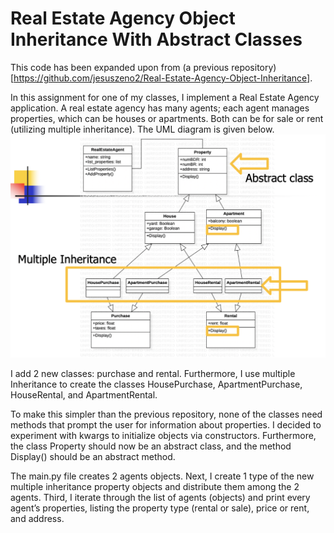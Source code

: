 # Real Estate Agency Object Inheritance With Abstract Classes
This code has been expanded upon from (a previous repository)[https://github.com/jesuszeno2/Real-Estate-Agency-Object-Inheritance].

In this assignment for one of my classes, I implement a Real Estate Agency application. A real estate agency has many agents; each agent manages properties, which can be houses or apartments. Both can be for sale or rent (utilizing multiple inheritance). The UML diagram is given below. 
![UML diagram](UML_Diagram_Abstract_Class.png)

I add 2 new classes: purchase and rental. Furthermore, I use multiple Inheritance to create the classes HousePurchase, ApartmentPurchase,
HouseRental, and ApartmentRental. 

To make this simpler than the previous repository, none of the classes need methods that prompt the user for information about properties. I decided to experiment with kwargs to initialize objects via constructors. Furthermore, the class Property should now be an abstract class, and the method Display() should
be an abstract method.

The main.py file creates 2 agents objects. Next, I create 1 type of the new multiple inheritance property objects and distribute them among the 2 agents. Third, I iterate through the list of agents (objects) and print every agent’s properties, listing the property type (rental or sale), price or rent, and address.

